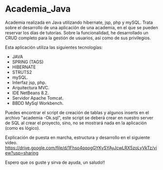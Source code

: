 # Academia_Java

Academia realizada en Java utilizando hibernate, jsp, php y mySQL.
Trata sobre el desarrollo de una aplicación de una academia, en el que se pueden reservar los días de tutorías.
Sobre la funcionalidad, he desarrollado un CRUD completo para la gestión de usuarios, así como de sus privilegios. 

Esta aplicación utiliza las siguientes tecnologías:
 - JAVA
 - SPRING (TAGS)
 - HIBERNATE
 - STRUTS2
 - mySQL.
 - Interfaz jsp, php.
 - Arquitectura MVC.
 - IDE NetBeans 8.2.
 - Servidor Apache Tomcat.
 - BBDD MySql Workbench.

Puedes encontrar el script de creación de tablas y algunos inserts en el archivo "academia -Ok.sql", este script se deberá crear en nuestro server de SQL al crear el proyecto, sino, no se mostrará nada en la aplicación (como es lógico).

Explicación de puesta en marcha, estructura y desarrollo en el siguiente vídeo.
<https://drive.google.com/file/d/1Fhso4pqogGYKySYAyJcwLRX5zoLyVkTz/view?usp=sharing>

Espero que os guste y sirva de ayuda, un saludo!!
 
